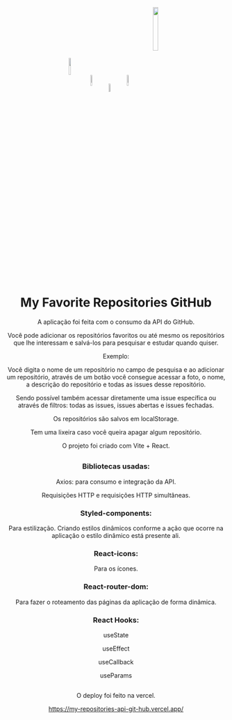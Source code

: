<div align="center">
<img align="center" width="10%" src="https://cdn.jsdelivr.net/gh/devicons/devicon/icons/react/react-original.svg" gap="10px" />
<img  align="center" width="8%" src="https://styled-components.com/logo.png" gap="10px"/>
<img  align="center" width="7%" src="https://myoctocat.com/assets/images/base-octocat.svg" />
<img  align="center" width="8%" src="https://encrypted-tbn0.gstatic.com/images?q=tbn:ANd9GcTDfrPwQlRXDcAUWltZWpldDOhNqLYBefzP_g&usqp=CAU" />
<img  align="center" width="16%" src="https://encrypted-tbn0.gstatic.com/images?q=tbn:ANd9GcSU9n_1KmjU7ip2OmpK5OZIBUpava1-huF6mw&usqp=CAU" />

# My Favorite Repositories GitHub

A aplicação foi feita com o consumo da API do GitHub. 

Você pode adicionar os repositórios favoritos ou até mesmo os repositórios que lhe interessam e salvá-los para pesquisar e estudar quando quiser.


Exemplo:  

Você digita o nome de um repositório no campo de pesquisa e ao adicionar um repositório, através de um botão você consegue acessar a foto, o nome, a descrição do repositório e todas as issues desse repositório. 

Sendo possível também acessar diretamente uma issue específica ou através de filtros: todas as issues, issues abertas e issues fechadas. 

Os repositórios são salvos em localStorage. 

Tem uma lixeira caso você queira apagar algum repositório. 

O projeto foi criado com Vite + React. 

## 

### Bibliotecas usadas: 

Axios: para consumo e integração da API. 

Requisições HTTP e requisições HTTP simultâneas.  

### Styled-components: 

Para estilização. Criando estilos dinâmicos conforme a ação que ocorre na aplicação o estilo dinâmico está presente ali. 

### React-icons: 

Para os ícones. 

### React-router-dom: 

Para fazer o roteamento das páginas da aplicação de forma dinâmica. 

 

### React Hooks: 

useState 

useEffect 

useCallback 

useParams

##

O deploy foi feito na vercel.

https://my-repositories-api-git-hub.vercel.app/
##
</div>
